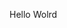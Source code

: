 Hello Wolrd
















































































































































































































































































































































































































































































































































































































































































































































































































































































































































































































































































































































































































































































































































































































































































































































































































































































































































































































































































































































































































































































































































































































































































































































































































































































































































































































































































































































































































































































































































































































































































































































































































































































































































































































































